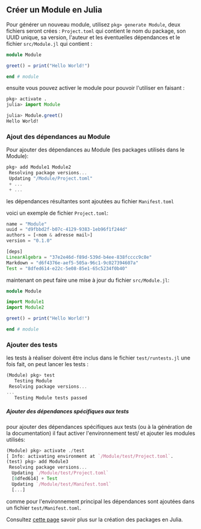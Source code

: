## Créer un Module en Julia

Pour générer un nouveau module, utilisez `pkg> generate Module`,
deux fichiers seront crées : `Project.toml` qui contient le nom du package, son UUID unique, sa version, l'auteur et les éventuelles dépendances 
et le fichier `src/Module.jl` qui contient :

 ```julia
module Module

greet() = print("Hello World!")

end # module
```
ensuite vous pouvez activer le module pour pouvoir l'utiliser en faisant :

```julia
pkg> activate .
julia> import Module

julia> Module.greet()
Hello World!
```
### Ajout des dépendances au Module

Pour ajouter des dépendances au Module (les packages utilisés dans le Module):

```julia
pkg> add Module1 Module2
 Resolving package versions...
 Updating "/Module/Project.toml"
 + ...
 + ...
```
les dépendances résultantes sont ajoutées au fichier `Manifest.toml`

voici un exemple de fichier `Project.toml`:

```julia
name = "Module"
uuid = "d9fbbd2f-b07c-4129-9383-1eb96f1f244d"
authors = [<nom & adresse mail>]
version = "0.1.0"

[deps]
LinearAlgebra = "37e2e46d-f89d-539d-b4ee-838fcccc9c8e"
Markdown = "d6f4376e-aef5-505a-96c1-9c027394607a"
Test = "8dfed614-e22c-5e08-85e1-65c5234f0b40"

```

maintenant on peut faire une mise à jour du fichier `src/Module.jl`:

```julia
module Module

import Module1
import Module2

greet() = print("Hello World!")

end # module
```

### Ajouter des tests

les tests à réaliser doivent être inclus dans le fichier `test/runtests.jl`
une fois fait, on peut lancer les tests : 

```julia
(Module) pkg> test
   Testing Module
 Resolving package versions...
...
   Testing Module tests passed
```
##### Ajouter des dépendances spécifiques aux tests
pour ajouter des dépendances spécifiques aux tests (ou à la génération de la documentation)
il faut activer l'environnement test/ et ajouter les modules utilisés:

```julia
(Module) pkg> activate ./test
[ Info: activating environment at `/Module/test/Project.toml`.
(test) pkg> add Module3
 Resolving package versions...
  Updating `/Module/test/Project.toml`
  [8dfed614] + Test
  Updating `/Module/test/Manifest.toml`
  [...]
```
comme pour l'environnement principal les dépendances sont ajoutées dans un fichier `test/Manifest.toml`.

Consultez [cette page](https://julialang.github.io/Pkg.jl/v1/creating-packages/) savoir plus sur la création des packages en Julia.
